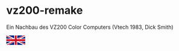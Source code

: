 # vz200-remake
Ein Nachbau des VZ200 Color Computers (Vtech 1983, Dick Smith)

[![english](images/en.png)](en/README.md)
